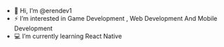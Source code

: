 
<introduction>
  
- 👋 Hi, I’m @erendev1
- ⚡ I’m interested in Game Development , Web Development And Mobile Development
- 💻 I’m currently learning React Native

</introduction>

<!---
ErenDev888/ErenDev888 is a ✨ special ✨ repository because its `README.md` (this file) appears on your GitHub profile.
You can click the Preview link to take a look at your changes.
--->
